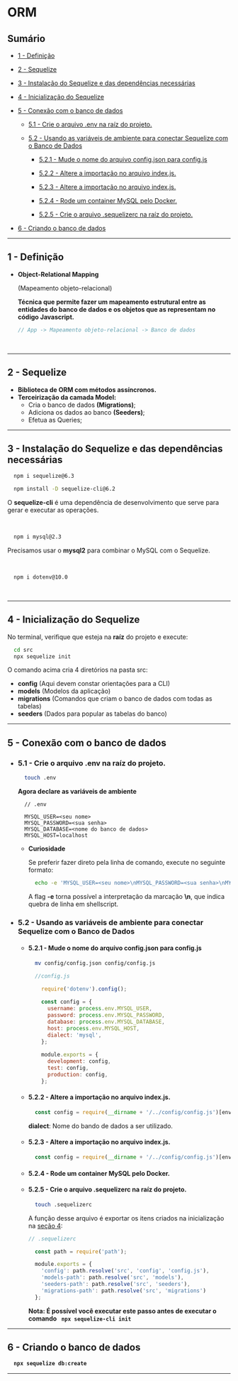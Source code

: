 # ORM

## Sumário
  - [1 - Definição](#1---definição)

  - [2 - Sequelize](#2---Sequelize)

  - [3 - Instalação do Sequelize e das dependências necessárias](#3---instalação-do-sequelize-e-das-dependências-necessárias)

  - [4 - Inicialização do Sequelize](#4---inicialização-do-sequelize)

  - [5 - Conexão com o banco de dados](#5---conexão-com-o-banco-de-dados)

    - [5.1 - Crie o arquivo .env na raíz do projeto.](#51---crie-o-arquivo-env-na-raíz-do-projeto)

    - [5.2 - Usando as variáveis de ambiente para conectar Sequelize com o Banco de Dados](#52---usando-as-variáveis-de-ambiente-para-conectar-sequelize-com-o-banco-de-dados)

      - [5.2.1 - Mude o nome do arquivo config.json para config.js](#521---mude-o-nome-do-arquivo-configjson-para-configjs)
      
      - [5.2.2 - Altere a importação no arquivo index.js.](#522---altere-a-importação-no-arquivo-indexjs)

      - [5.2.3 - Altere a importação no arquivo index.js.](#523---altere-a-importação-no-arquivo-indexjs)

      - [5.2.4 - Rode um container MySQL pelo Docker.](#524---rode-um-container-mysql-pelo-docker)

      - [5.2.5 - Crie o arquivo .sequelizerc na raíz do projeto.](#525---crie-o-arquivo-sequelizerc-na-raíz-do-projeto)

  - [6 - Criando o banco de dados](#6---criando-o-banco-de-dados)
  
---

## 1 - Definição
- <strong>Object-Relational Mapping</strong>
  <p>(Mapeamento objeto-relacional)</p>

  <strong>
    Técnica que permite fazer um mapeamento estrutural entre as entidades do banco de dados e os objetos que as representam no código Javascript.
  </strong> 

  <br />

  ```js
  // App -> Mapeamento objeto-relacional -> Banco de dados
  ```
  <br />

---

## 2 - Sequelize
  - <strong>Biblioteca de ORM com métodos assíncronos.</strong>
  - <strong>Terceirização da camada Model:</strong>
    - Cria o banco de dados <strong>(Migrations)</strong>;
    - Adiciona os dados ao banco <strong>(Seeders)</strong>;
    - Efetua as Queries;

---

## 3 - Instalação do Sequelize e das dependências necessárias
```sh
  npm i sequelize@6.3
```

```sh
  npm install -D sequelize-cli@6.2
```
  <p>O <strong>sequelize-cli</strong> é uma dependência de desenvolvimento que serve para gerar e executar as operações.</p>
  <br />

```sh
  npm i mysql@2.3
```
  <p>Precisamos usar o <strong>mysql2</strong> para combinar o MySQL com o Sequelize.</p>

  <br />

```sh
  npm i dotenv@10.0
```
<br />

---

## 4 - Inicialização do Sequelize

<p>No terminal, verifique que esteja na <strong>raíz</strong> do projeto e execute:</p>

```sh
  cd src
  npx sequelize init
```

<p>O comando acima cria 4 diretórios na pasta src:</p>

- <strong>config</strong> (Aqui devem constar orientações para a CLI)
- <strong>models</strong> (Modelos da aplicação)
- <strong>migrations</strong> (Comandos que criam o banco de dados com todas as tabelas)
- <strong>seeders</strong> (Dados para popular as tabelas do banco)

---

## 5 - Conexão com o banco de dados
- ### 5.1 - Crie o arquivo <strong>.env</strong> na raíz do projeto.


  ```sh
    touch .env
  ```

  <strong>Agora declare as variáveis de ambiente</strong>

  ```env
    // .env

    MYSQL_USER=<seu nome>
    MYSQL_PASSWORD=<sua senha>
    MYSQL_DATABASE=<nome do banco de dados>
    MYSQL_HOST=localhost
  ```

  - <strong>Curiosidade</strong>

    <p>Se preferir fazer direto pela linha de comando, execute no seguinte formato:</p>

    ```sh
      echo -e 'MYSQL_USER=<seu nome>\nMYSQL_PASSWORD=<sua senha>\nMYSQL_DATABASE=<nome do banco de dados>\nMYSQL_HOST=localhost' >> .env
    ```
    <p>A flag <strong>-e</strong> torna possível a interpretação da marcação <strong>\n</strong>, que indica quebra de linha em shellscript.</p>

- ### <strong>5.2 - Usando as variáveis de ambiente para conectar Sequelize com o Banco de Dados</strong>
  - #### 5.2.1 - Mude o nome do arquivo <strong>config.json</strong> para <strong>config.js</strong>
    ```sh
      mv config/config.json config/config.js
    ```

    ```js
      //config.js

        require('dotenv').config();
      
        const config = {
          username: process.env.MYSQL_USER,
          password: process.env.MYSQL_PASSWORD,
          database: process.env.MYSQL_DATABASE,
          host: process.env.MYSQL_HOST,
          dialect: 'mysql',
        };
      
        module.exports = {
          development: config, 
          test: config, 
          production: config, 
        };
    ```
  - #### 5.2.2 - Altere a importação no arquivo <strong>index.js</strong>.

    ```js
      const config = require(__dirname + '/../config/config.js')[env];
    ```

    <p>
      <strong>dialect</strong>: Nome do bando de dados a ser utilizado.
    </p>

  - #### 5.2.3 - Altere a importação no arquivo <strong>index.js</strong>.

    ```js
      const config = require(__dirname + '/../config/config.js')[env];
    ```
  - #### 5.2.4 - Rode um container MySQL pelo Docker.
  - #### 5.2.5 - Crie o arquivo <strong>.sequelizerc</strong> na raíz do projeto.
    ```sh
      touch .sequelizerc
    ```
    A função desse arquivo é exportar os itens criados na inicialização na [seção 4](#4---inicialização-do-sequelize):

    ```js
    // .sequelizerc

      const path = require('path');

      module.exports = {
        'config': path.resolve('src', 'config', 'config.js'),
        'models-path': path.resolve('src', 'models'),
        'seeders-path': path.resolve('src', 'seeders'),
        'migrations-path': path.resolve('src', 'migrations')
      };
    ```

    <strong>Nota: É possível você executar este passo antes de executar o comando <code> npx sequelize-cli init </code>
---    

## 6 - Criando o banco de dados

```sh
  npx sequelize db:create
```

---